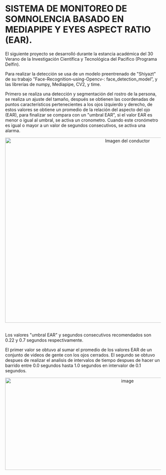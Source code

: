 # SISTEMA DE MONITOREO DE SOMNOLENCIA BASADO EN MEDIAPIPE Y EYES ASPECT RATIO (EAR). 

El siguiente proyecto se desarrolló durante la estancia académica del 30 Verano de la Investigación Científica y Tecnológica del Pacifico (Programa Delfin). 

Para realizar la detección se usa de un modelo preentrenado de "Shiyazt" de su trabajo "Face-Recognition-using-Opencv-: face_detection_model”, y las librerías de numpy, Mediapipe, CV2, y time. 

Primero se realiza una detección y segmentación del rostro de la persona, se realiza un ajuste del tamaño, después se obtienen las coordenadas de puntos característicos pertenecientes a los ojos izquierdo y derecho, de estos valores se obtiene un promedio de la relación del aspecto del ojo (EAR), para finalizar se compara con un "umbral EAR", si el valor EAR es menor o igual al umbral, se activa un cronometro. Cuando este cronómetro es igual o mayor a un valor de segundos consecutivos, se activa una alarma. 
<br>
    <div align="center">
        <img width="776" height="600" alt="Imagen del conductor" src="https://github.com/user-attachments/assets/631595a2-fafe-4df5-aa1d-dd1c3d72a6c1" />
    </div>
<br>

Los valores "umbral EAR" y segundos consecutivos recomendados son 0.22 y 0.7 segundos respectivamente. 

El primer valor se obtuvo al sumar el promedio de los valores EAR de un conjunto de videos de gente con los ojos cerrados. El segundo se obtuvo despues de realizar el analisis de intervalos de tiempo despues de hacer un barrido entre 0.0 segundos hasta 1.0 segundos en intervalor de 0.1 segundos. 

<div align="center">
    <img width="776" height="299" alt="image" src="https://github.com/user-attachments/assets/369262b1-a723-4a4c-9db4-92ebb578d49e" />
</div>
